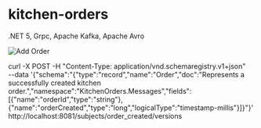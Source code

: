 # kitchen-orders
.NET 5, Grpc, Apache Kafka, Apache Avro

![Add Order](https://ibb.co/jVNxyhQ)




curl -X POST -H "Content-Type: application/vnd.schemaregistry.v1+json" \
  --data '{"schema":"{\"type\":\"record\",\"name\":\"Order\",\"doc\":\"Represents a successfully created kitchen order.\",\"namespace\":\"KitchenOrders.Messages\",\"fields\":[{\"name\":\"orderId\",\"type\":\"string\"},{\"name\":\"orderCreated\",\"type\":\"long\",\"logicalType\":\"timestamp-millis\"}]}"}' \
  http://localhost:8081/subjects/order_created/versions

